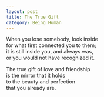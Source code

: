 ```yaml
---
layout: post
title: The True Gift
category: Being Human 
---
```


When you lose somebody, look inside  
for what first connected you to them;  
it is still inside you, and always was,  
or you would not have recognized it.

The true gift of love and friendship  
is the mirror that it holds  
to the beauty and perfection  
that you already are.

